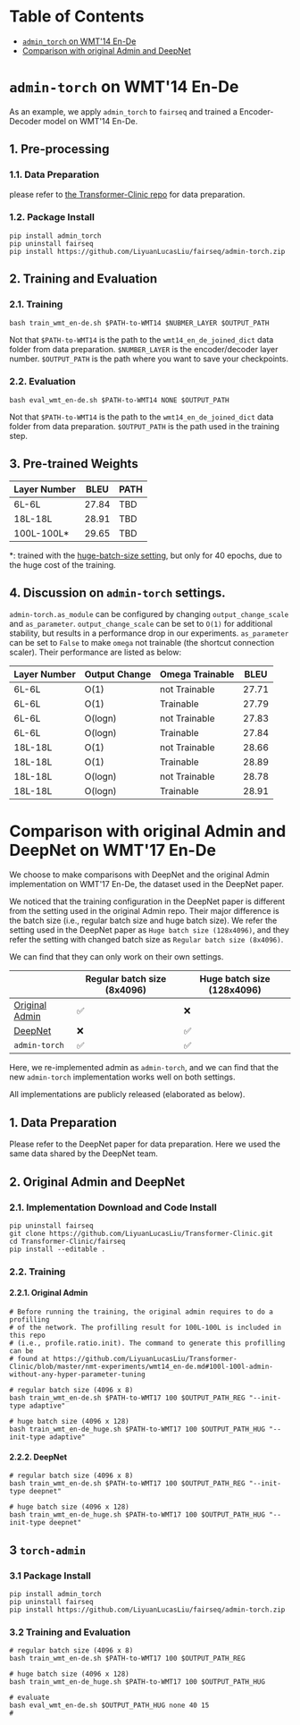 # Table of Contents

- [`admin_torch` on WMT'14 En-De](#admin_torch-on-WMT14-En-De)
- [Comparison with original Admin and DeepNet](#comparison-with-original-Admin-and-DeepNet)

# `admin-torch` on WMT'14 En-De 

As an example, we apply `admin_torch` to `fairseq` and trained a Encoder-Decoder model
on WMT'14 En-De. 

## 1. Pre-processing

### 1.1. Data Preparation

please refer to [the Transformer-Clinic repo](https://github.com/LiyuanLucasLiu/Transformer-Clinic/blob/master/pre-process/wmt14en-de.sh) for data preparation. 

### 1.2. Package Install
```
pip install admin_torch
pip uninstall fairseq
pip install https://github.com/LiyuanLucasLiu/fairseq/admin-torch.zip
```

## 2. Training and Evaluation

### 2.1. Training
```
bash train_wmt_en-de.sh $PATH-to-WMT14 $NUBMER_LAYER $OUTPUT_PATH
```
Not that `$PATH-to-WMT14` is the path to the `wmt14_en_de_joined_dict` data
folder from data preparation. `$NUMBER_LAYER` is the encoder/decoder layer number.
`$OUTPUT_PATH` is the path where you want to save your checkpoints. 

### 2.2. Evaluation
```
bash eval_wmt_en-de.sh $PATH-to-WMT14 NONE $OUTPUT_PATH
```
Not that `$PATH-to-WMT14` is the path to the `wmt14_en_de_joined_dict` data folder
from data preparation. `$OUTPUT_PATH` is the path used in the training step. 

## 3. Pre-trained Weights

| Layer Number | BLEU  | PATH |
|--------------|-------|------|
| 6L-6L        | 27.84 | TBD |
| 18L-18L      | 28.91 | TBD |
| 100L-100L*   | 29.65 | TBD |

*: trained with the [huge-batch-size setting](#comparison-with-original-admin-and-deepnet),
but only for 40 epochs, due to the huge cost of the training. 

## 4. Discussion on `admin-torch` settings. 

`admin-torch.as_module` can be configured by changing `output_change_scale` and
`as_parameter`. `output_change_scale` can be set to `O(1)` for additional stability, but
results in a performance drop in our experiments. `as_parameter` can be set to `False` to
make `omega` not trainable (the shortcut connection scaler). Their performance are listed
as below:

|    Layer Number | Output Change | Omega Trainable | BLEU  |
|-----------------|---------------|-----------------|-------|
| 6L-6L           | O(1)          | not Trainable   | 27.71 |
| 6L-6L           | O(1)          | Trainable       | 27.79 |
| 6L-6L           | O(logn)       | not Trainable   | 27.83 |
| 6L-6L           | O(logn)       | Trainable       | 27.84 |
| 18L-18L         | O(1)          | not Trainable   | 28.66 |
| 18L-18L         | O(1)          | Trainable       | 28.89 |
| 18L-18L         | O(logn)       | not Trainable   | 28.78 |
| 18L-18L         | O(logn)       | Trainable       | 28.91 |

# Comparison with original Admin and DeepNet on WMT'17 En-De

We choose to make comparisons with DeepNet and the original Admin implementation on WMT'17 En-De,
the dataset used in the DeepNet paper. 

We noticed that the training configuration in the DeepNet paper is different from the setting used
in the original Admin repo. Their major difference is the batch size (i.e., regular batch size and
huge batch size). We refer the setting used in the DeepNet paper as `Huge batch size (128x4096)`, 
and they refer the setting with changed batch size as `Regular batch size (8x4096)`. 

We can find that they can only work on their own settings. 

|               | Regular batch size (8x4096) |  Huge batch size (128x4096) |
|---------------|--------------------|------------------|
| [Original Admin](https://github.com/LiyuanLucasLiu/Transformer-Clinic)| ✅ | ❌ |
| [DeepNet](https://arxiv.org/abs/2203.00555) | ❌ | ✅ |
| `admin-torch` | ✅ | ✅ |

Here, we re-implemented admin as `admin-torch`, and we can find that the new `admin-torch`
implementation works well on both settings. 

All implementations are publicly released (elaborated as below). 


## 1. Data Preparation
Please refer to the DeepNet paper for data preparation. Here we used the same data shared by the 
DeepNet team. 

## 2. Original Admin and DeepNet

### 2.1. Implementation Download and Code Install
```
pip uninstall fairseq
git clone https://github.com/LiyuanLucasLiu/Transformer-Clinic.git
cd Transformer-Clinic/fairseq
pip install --editable .
```
 
### 2.2. Training

#### 2.2.1. Original Admin
```
# Before running the training, the original admin requires to do a profilling 
# of the network. The profilling result for 100L-100L is included in this repo
# (i.e., profile.ratio.init). The command to generate this profilling can be
# found at https://github.com/LiyuanLucasLiu/Transformer-Clinic/blob/master/nmt-experiments/wmt14_en-de.md#100l-100l-admin-without-any-hyper-parameter-tuning

# regular batch size (4096 x 8)
bash train_wmt_en-de.sh $PATH-to-WMT17 100 $OUTPUT_PATH_REG "--init-type adaptive"

# huge batch size (4096 x 128)
bash train_wmt_en-de_huge.sh $PATH-to-WMT17 100 $OUTPUT_PATH_HUG "--init-type adaptive"
```

#### 2.2.2. DeepNet
```
# regular batch size (4096 x 8)
bash train_wmt_en-de.sh $PATH-to-WMT17 100 $OUTPUT_PATH_REG "--init-type deepnet"

# huge batch size (4096 x 128)
bash train_wmt_en-de_huge.sh $PATH-to-WMT17 100 $OUTPUT_PATH_HUG "--init-type deepnet"
```

## 3 `torch-admin`

### 3.1 Package Install

```
pip install admin_torch
pip uninstall fairseq
pip install https://github.com/LiyuanLucasLiu/fairseq/admin-torch.zip
```

### 3.2 Training and Evaluation

```
# regular batch size (4096 x 8)
bash train_wmt_en-de.sh $PATH-to-WMT17 100 $OUTPUT_PATH_REG

# huge batch size (4096 x 128)
bash train_wmt_en-de_huge.sh $PATH-to-WMT17 100 $OUTPUT_PATH_HUG

# evaluate 
bash eval_wmt_en-de.sh $OUTPUT_PATH_HUG none 40 15
# 
```